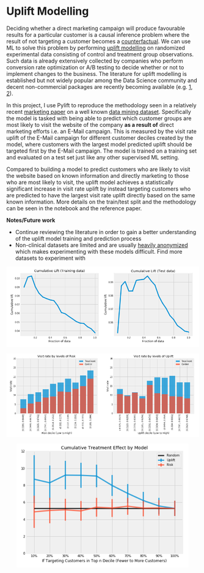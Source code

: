 # Uplift Modelling

Deciding whether a direct marketing campaign will produce favourable results for a particular customer is a causal inference problem where the result of not targeting a customer becomes a [counterfactual](https://en.wikipedia.org/wiki/Impact_evaluation). We can use ML to solve this problem by performing [uplift modelling](http://proceedings.mlr.press/v67/gutierrez17a/gutierrez17a.pdf) on randomized experimental data consisting of control and treatment group observations. Such data is already extensively collected by companies who perform conversion rate optimization or A/B testing to decide whether or not to implement changes to the business. The literature for uplift modelling is established but not widely popular among the Data Science community and decent non-commercial packages are recently becoming available (e.g. [1](https://tech.wayfair.com/data-science/2018/10/pylift-a-fast-python-package-for-uplift-modeling/), [2](https://github.com/uber/causalml)).

In this project, I use Pylift to reproduce the methodology seen in a relatively recent [marketing paper](https://journals.sagepub.com/doi/full/10.1509/jmr.16.0163) on a well known [data mining dataset](https://blog.minethatdata.com/2008/05/best-answer-e-mail-analytics-challenge.html). Specifically the model is tasked with being able to predict which customer groups are most likely to visit the website of the company **as a result of** direct marketing efforts i.e. an E-Mail campaign. This is measured by the visit rate uplift of the E-Mail campaign for different customer deciles created by the model, where customers with the largest model predicted uplift should be targeted first by the E-Mail campaign. The model is trained on a training set and evaluated on a test set just like any other supervised ML setting.

Compared to building a model to predict customers who are likely to visit the website based on known information and directly marketing to those who are most likely to visit, the uplift model achieves a statistically significant increase in visit rate uplift by instead targeting customers who are predicted to have the largest visit rate uplift directly based on the same known information. More details on the train/test split and the methodology can be seen in the notebook and the reference paper.

**Notes/Future work**

- Continue reviewing the literature in order to gain a better understanding of the uplift model training and prediction process
- Non-clinical datasets are limited and are usually [heavily anonymized](http://ailab.criteo.com/criteo-uplift-prediction-dataset/) which makes experimenting with these models difficult. Find more datasets to experiment with

<p align="center"><img src="data/figures/cumulative_lift.png" width=750></p>
<p align="center"><img src="data/figures/visit_rate_by_model.png" width=750></p>
<p align="center"><img src="data/figures/cumulative_uplift.png" width=450></p>

